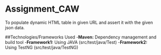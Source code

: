 # Assignment_CAW
To populate dynamic HTML table in given URL and assert it with the given json data.

##Technologies/Frameworks Used
-**Maven:** Dependency management and build tool
-**Framework1:** Using JAVA (src/test/java/Test)
-**Framework2:** Using TestNG (src/test/java/TestNG)

